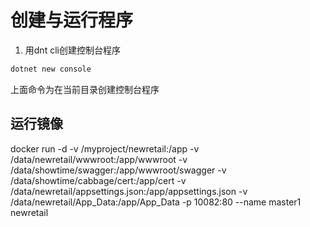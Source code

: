# 创建与运行程序

1. 用dnt cli创建控制台程序

```bash
dotnet new console
```

上面命令为在当前目录创建控制台程序

## 运行镜像
docker run -d -v /myproject/newretail:/app -v /data/newretail/wwwroot:/app/wwwroot -v /data/showtime/swagger:/app/wwwroot/swagger -v /data/showtime/cabbage/cert:/app/cert -v /data/newretail/appsettings.json:/app/appsettings.json -v /data/newretail/App_Data:/app/App_Data -p 10082:80 --name master1 newretail